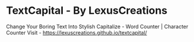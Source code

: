 # TextCapital - By LexusCreations
Change Your Boring Text Into Stylish Capitalize - Word Counter | Character Counter
Visit - https://lexuscreations.github.io/textcapital/
